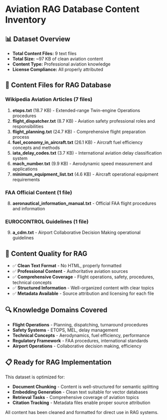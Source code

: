 # Aviation RAG Database Content Inventory

## 📊 Dataset Overview
- **Total Content Files:** 9 text files
- **Total Size:** ~97 KB of clean aviation content
- **Content Type:** Professional aviation knowledge
- **License Compliance:** All properly attributed

## 📁 Content Files for RAG Database

### Wikipedia Aviation Articles (7 files)
1. **etops.txt** (18.7 KB) - Extended-range Twin-engine Operations procedures
2. **flight_dispatcher.txt** (8.7 KB) - Aviation safety professional roles and responsibilities  
3. **flight_planning.txt** (24.7 KB) - Comprehensive flight preparation process
4. **fuel_economy_in_aircraft.txt** (26.1 KB) - Aircraft fuel efficiency concepts and methods
5. **iata_delay_codes.txt** (3.7 KB) - International aviation delay classification system
6. **mach_number.txt** (9.9 KB) - Aerodynamic speed measurement and applications
7. **minimum_equipment_list.txt** (4.6 KB) - Aircraft operational equipment requirements

### FAA Official Content (1 file)  
8. **aeronautical_information_manual.txt** - Official FAA flight procedures and information

### EUROCONTROL Guidelines (1 file)
9. **a_cdm.txt** - Airport Collaborative Decision Making operational guidelines

## 🎯 Content Quality for RAG
- ✅ **Clean Text Format** - No HTML, properly formatted
- ✅ **Professional Content** - Authoritative aviation sources
- ✅ **Comprehensive Coverage** - Flight operations, safety, procedures, technical concepts
- ✅ **Structured Information** - Well-organized content with clear topics
- ✅ **Metadata Available** - Source attribution and licensing for each file

## 🔍 Knowledge Domains Covered
- **Flight Operations** - Planning, dispatching, turnaround procedures
- **Safety Systems** - ETOPS, MEL, delay management
- **Technical Concepts** - Aerodynamics, fuel efficiency, performance
- **Regulatory Framework** - FAA procedures, international standards
- **Airport Operations** - Collaborative decision making, efficiency

## 📋 Ready for RAG Implementation
This dataset is optimized for:
- **Document Chunking** - Content is well-structured for semantic splitting
- **Embedding Generation** - Clean text suitable for vector databases
- **Retrieval Tasks** - Comprehensive coverage of aviation topics
- **Citation Tracking** - Metadata files enable proper source attribution

All content has been cleaned and formatted for direct use in RAG systems.
